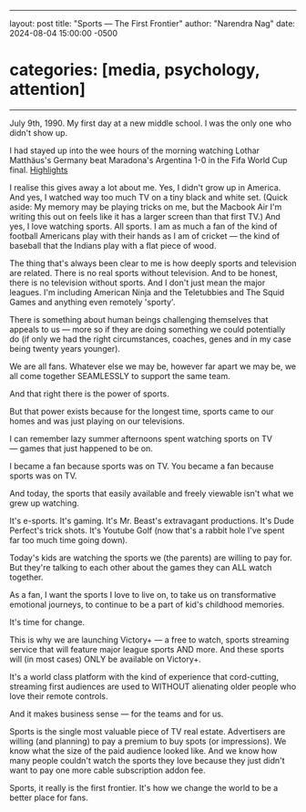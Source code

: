 
---
layout: post
title: "Sports — The First Frontier"
author: "Narendra Nag"
date: 2024-08-04 15:00:00 -0500
# categories: [media, psychology, attention]
---

July 9th, 1990. My first day at a new middle school. I was the only one who didn't show up. 

I had stayed up into the wee hours of the morning watching Lothar Matthäus's Germany beat Maradona's Argentina 1-0 in the Fifa World Cup final. [Highlights](https://www.plus.fifa.com/en/content/4d96a700-5c12-49ca-a06b-e238605319e7)

I realise this gives away a lot about me. Yes, I didn't grow up in America. And yes, I watched way too much TV on a tiny black and white set. (Quick aside: My memory may be playing tricks on me, but the Macbook Air I'm writing this out on feels like it has a larger screen than that first TV.) And yes, I love watching sports. All sports. I am as much a fan of the kind of football Americans play with their hands as I am of cricket — the kind of baseball that the Indians play with a flat piece of wood.

The thing that's always been clear to me is how deeply sports and television are related. There is no real sports without television. And to be honest, there is no television without sports. And I don't just mean the major leagues. I'm including American Ninja and the Teletubbies and The Squid Games and anything even remotely 'sporty'.

There is something about human beings challenging themselves that appeals to us — more so if they are doing something we could potentially do (if only we had the right circumstances, coaches, genes and in my case being twenty years younger).

We are all fans. Whatever else we may be, however far apart we may be, we all come together SEAMLESSLY to support the same team.

And that right there is the power of sports.

But that power exists because for the longest time, sports came to our homes and was just playing on our televisions. 

I can remember lazy summer afternoons spent watching sports on TV — games that just happened to be on.

I became a fan because sports was on TV. You became a fan because sports was on TV.

And today, the sports that easily available and freely viewable isn't what we grew up watching.

It's e-sports. It's gaming. It's Mr. Beast's extravagant productions. It's Dude Perfect's trick shots. It's Youtube Golf (now that's a rabbit hole I've spent far too much time going down).

Today's kids are watching the sports we (the parents) are willing to pay for. But they're talking to each other about the games they can ALL watch together.

As a fan, I want the sports I love to live on, to take us on transformative emotional journeys, to continue to be a part of kid's childhood memories.

It's time for change.

This is why we are launching Victory+ — a free to watch, sports streaming service that will feature major league sports AND more. And these sports will (in most cases) ONLY be available on Victory+. 

It's a world class platform with the kind of experience that cord-cutting, streaming first audiences are used to WITHOUT alienating older people who love their remote controls.

And it makes business sense — for the teams and for us.

Sports is the single most valuable piece of TV real estate. Advertisers are willing (and planning) to pay a premium to buy spots (or impressions). We know what the size of the paid audience looked like. And we know how many people couldn't watch the sports they love because they just didn't want to pay one more cable subscription addon fee.

Sports, it really is the first frontier. It's how we change the world to be a better place for fans.

